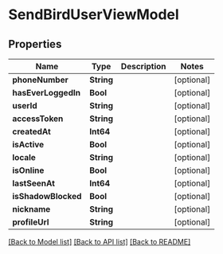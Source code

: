 # SendBirdUserViewModel

## Properties
Name | Type | Description | Notes
------------ | ------------- | ------------- | -------------
**phoneNumber** | **String** |  | [optional] 
**hasEverLoggedIn** | **Bool** |  | [optional] 
**userId** | **String** |  | [optional] 
**accessToken** | **String** |  | [optional] 
**createdAt** | **Int64** |  | [optional] 
**isActive** | **Bool** |  | [optional] 
**locale** | **String** |  | [optional] 
**isOnline** | **Bool** |  | [optional] 
**lastSeenAt** | **Int64** |  | [optional] 
**isShadowBlocked** | **Bool** |  | [optional] 
**nickname** | **String** |  | [optional] 
**profileUrl** | **String** |  | [optional] 

[[Back to Model list]](../README.md#documentation-for-models) [[Back to API list]](../README.md#documentation-for-api-endpoints) [[Back to README]](../README.md)


